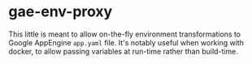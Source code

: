 # gae-env-proxy

This little is meant to allow on-the-fly environment transformations to Google AppEngine `app.yaml` file.
It's notably useful when working with docker, to allow passing variables at run-time rather than build-time.
